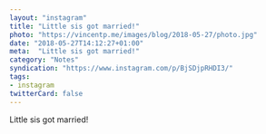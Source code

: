 ```yaml
---
layout: "instagram"
title: "Little sis got married!"
photo: "https://vincentp.me/images/blog/2018-05-27/photo.jpg"
date: "2018-05-27T14:12:27+01:00"
meta:  "Little sis got married!"
category: "Notes"
syndication: "https://www.instagram.com/p/BjSDjpRHDI3/"
tags:
- instagram
twitterCard: false
---
```

Little sis got married!
